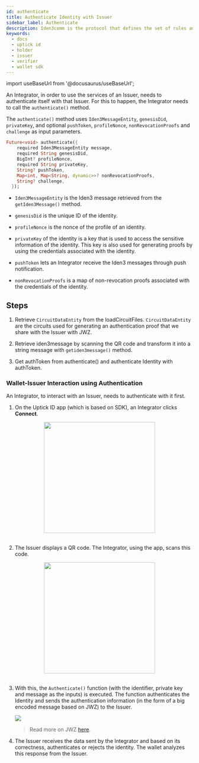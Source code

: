 ```yaml
---
id: authenticate
title: Authenticate Identity with Issuer
sidebar_label: Authenticate
description: Iden3comm is the protocol that defines the set of rules and syntax of the data that needs to be communicated while interacting with an Issuer and a Verifier.
keywords:
  - docs
  - uptick id
  - holder
  - issuer
  - verifier
  - wallet sdk
---
```


import useBaseUrl from '@docusaurus/useBaseUrl';

An Integrator, in order to use the services of an Issuer, needs to authenticate itself with that Issuer. For this to happen, the Integrator needs to call the `authenticate()` method.

The `authenticate()` method uses `Iden3MessageEntity`, `genesisDid`, `privateKey`, and optional `pushToken`, `profileNonce`, `nonRevocationProofs` and `challenge` as input parameters.

```dart
Future<void> authenticate({
    required Iden3MessageEntity message,
    required String genesisDid,
    BigInt? profileNonce,
    required String privateKey,
    String? pushToken,
    Map<int, Map<String, dynamic>>? nonRevocationProofs,
    String? challenge,
  });
```

- `Iden3MessageEntity` is the Iden3 message retrieved from the `getIden3Message()` method.

- `genesisDid` is the unique ID of the identity.

- `profileNonce` is the nonce of the profile of an identity.

- `privateKey` of the identity is a key that is used to access the sensitive information of the identity. This key is also used for generating proofs by using the credentials associated with the identity.

- `pushToken` lets an Integrator receive the Iden3 messages through push notification.

- `nonRevocationProofs` is a map of non-revocation proofs associated with the credentials of the identity.

## Steps

1. Retrieve `CircuitDataEntity` from the loadCircuitFiles. `CircuitDataEntity` are the circuits used for generating an authentication proof that we share with the Issuer with JWZ.

2. Retrieve iden3message by scanning the QR code and transform it into a string message with `getiden3message()` method.

3. Get authToken from authenticate() and authenticate Identity with authToken.

### Wallet-Issuer Interaction using Authentication

An Integrator, to interact with an Issuer, needs to authenticate with it first.

1.  On the Uptick ID app (which is based on SDK), an Integrator clicks **Connect**.

<div align="center">
<img src={useBaseUrl("img/polygonid-wallet-connect.png")} width ="300" />
</div>
<br/>
 
2.  The Issuer displays a QR code. The Integrator, using the app, scans this code.

<div align="center">
<img src={useBaseUrl("img/qr-code-scan.png")} width ="300" />
</div>
<br/>

3.  With this, the `Authenticate()` function (with the identifier, private key and message as the inputs) is executed. The function authenticates the Identity and sends the authentication information (in the form of a big encoded message based on JWZ) to the Issuer.

    ![](/img/jwz.png)

    > Read more on JWZ [here](/docs/wallet/wallet-sdk/polygonid-sdk/iden3comm/jwz.md).

4.  The Issuer receives the data sent by the Integrator and based on its correctness, authenticates or rejects the identity. The wallet analyzes this response from the Issuer.
